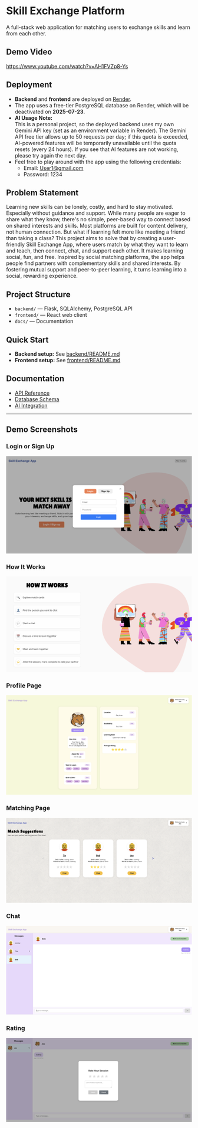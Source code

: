 # Skill Exchange Platform

A full-stack web application for matching users to exchange skills and learn from each other.

## Demo Video
https://www.youtube.com/watch?v=AH1FVZp8-Ys

## Deployment

- **Backend** and **frontend** are deployed on [Render](https://skill-exchange-1-m2ba.onrender.com/).
- The app uses a free-tier PostgreSQL database on Render, which will be deactivated on **2025-07-23**.
- **AI Usage Note:**  
  This is a personal project, so the deployed backend uses my own Gemini API key (set as an environment variable in Render). The Gemini API free tier allows up to 50 requests per day; if this quota is exceeded, AI-powered features will be temporarily unavailable until the quota resets (every 24 hours). If you see that AI features are not working, please try again the next day.
- Feel free to play around with the app using the following credentials:
    - Email: User1@gmail.com
    - Password: 1234

## Problem Statement

Learning new skills can be lonely, costly, and hard to stay motivated. Especially without guidance and support. While many people are eager to share what they know, there's no simple, peer-based way to connect based on shared interests and skills.
Most platforms are built for content delivery, not human connection.
But what if learning felt more like meeting a friend than taking a class?
This project aims to solve that by creating a user-friendly Skill Exchange App, where users match by what they want to learn and teach, then connect, chat, and support each other. 
It makes learning social, fun, and free. Inspired by social matching platforms, the app helps people find partners with complementary skills and shared interests. 
By fostering mutual support and peer-to-peer learning, it turns learning into a social, rewarding experience.

## Project Structure

- `backend/` — Flask, SQLAlchemy, PostgreSQL API
- `frontend/` — React web client
- `docs/` — Documentation

## Quick Start

- **Backend setup:** See [backend/README.md](backend/README.md)
- **Frontend setup:** See [frontend/README.md](frontend/README.md)

## Documentation

- [API Reference](docs/API.md)
- [Database Schema](docs/DATABASE.md)
- [AI Integration](docs/SETUP_AI.md)

---

## Demo Screenshots

### Login or Sign Up
![Login or Sign Up](frontend/src/assets/Login%20or%20Sign%20up%20Demo.png)

### How It Works
![How It Works](frontend/src/assets/How%20it%20works%20Demo.png)

### Profile Page
![Profile Page](frontend/src/assets/Profile%20Demo.png)

### Matching Page
![Matching Page](frontend/src/assets/Matching%20Page%20Demo.png)

### Chat
![Chat](frontend/src/assets/Chat%20Demo.png)

### Rating
![Rating](frontend/src/assets/Rating%20Demo.png)
